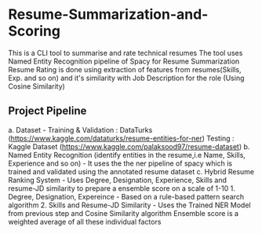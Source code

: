 # Resume-Summarization-and-Scoring
This is a CLI tool to summarise and rate technical resumes
The tool uses Named Entity Recognition pipeline of Spacy for Resume Summarization
Resume Rating is done using extraction of features from resumes(Skills, Exp. and so on) and it's similarity with Job Description for the role (Using Cosine Similarity)

## Project Pipeline

a. Dataset - 
    Training & Validation : DataTurks (https://www.kaggle.com/dataturks/resume-entities-for-ner)
    Testing : Kaggle Dataset (https://www.kaggle.com/palaksood97/resume-dataset)
b. Named Entity Recognition (identify entities in the resume,i.e Name, Skills, Experience and so on) - 
    It uses the the ner pipeline of spacy which is trained and validated using the annotated resume dataset
c. Hybrid Resume Ranking System - 
    Uses Degree, Designation, Experience, Skills and resume-JD similarity to prepare a ensemble score on a scale of 1-10
    1. Degree, Designation, Expereince - Based on a rule-based pattern search algorithm
    2. Skills and Resume-JD Similarity - Uses the Trained NER Model from previous step and Cosine Similarity algorithm
    Ensemble score is a weighted average of all these individual factors